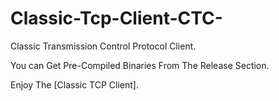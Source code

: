 # Classic-Tcp-Client-CTC-
Classic Transmission Control Protocol Client.


You can Get Pre-Compiled Binaries From The Release Section.


Enjoy The [Classic TCP Client].
